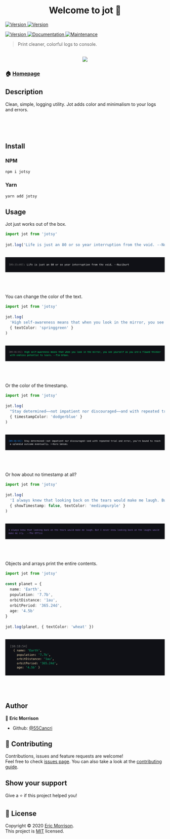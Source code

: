 <h1 align="center">Welcome to jot 👋</h1>

<p>
  <a href="https://www.npmjs.com/package/jot" target="_blank">
    <img alt="Version" src="https://forthebadge.com/images/badges/built-with-science.svg">
  </a>
  <a href="https://www.npmjs.com/package/jot" target="_blank">
    <img alt="Version" src="https://forthebadge.com/images/badges/powered-by-electricity.svg">
  </a>
</p>
<p>
  <a href="https://www.npmjs.com/package/jot" target="_blank">
    <img alt="Version" src="https://img.shields.io/badge/contributions-welcome-orange.svg?style=flat-square">
  </a>
  <a href="https://github.com/55Cancri/jotsy#readme" target="_blank">
    <img alt="Documentation" src="https://img.shields.io/badge/Maintained%3F-yes-green.svg?style=flat-square" />
  </a>
  <a href="https://github.com/55Cancri/jotsy/graphs/commit-activity" target="_blank">
    <img alt="Maintenance" src="https://img.shields.io/badge/Maintained%3F-yes-green.svg?style=flat-square" />
  </a>
</p>

> Print cleaner, colorful logs to console.

<br />
<div align="center">
  <img src="https://imgur.com/a/07I0rCJ" />
</div>

### 🏠 [Homepage](https://github.com/55Cancri/jotsy#readme)

## Description

Clean, simple, logging utility. Jot adds color and minimalism to your logs and errors.

<br />
<br />
<br />

## Install

### NPM

```sh
npm i jotsy
```

### Yarn

```sh
yarn add jotsy
```

## Usage

Jot just works out of the box.

```typescript
import jot from 'jotsy'

jot.log('Life is just an 80 or so year interruption from the void. --Nuziburt')
```

<br />
<div align="center">
  <img alt="Default Loggers" src="media/default.png" >
</div>
<br />
<br />
<br />

You can change the color of the text.

```typescript
import jot from 'jotsy'

jot.log(
  'High self-awareness means that when you look in the mirror, you see yourself as you are—a flawed thinker with endless potential to learn. --Tim Urban',
  { textColor: 'springgreen' }
)
```

<br />
<div align="center">
  <img alt="Default Loggers" src="media/text-color.png" >
</div>
<br />
<br />
<br />

Or the color of the timestamp.

```typescript
import jot from 'jotsy'

jot.log(
  "Stay determined——not impatient nor discouraged——and with repeated trial and error, you're bound to reach a splendid outcome eventually. --Koro Sensei",
  { timestampColor: 'dodgerblue' }
)
```

<br />
<div align="center">
  <img alt="Default Loggers" src="media/time-color.png" >
</div>
<br />
<br />
<br />

Or how about no timestamp at all?

```typescript
import jot from 'jotsy'

jot.log(
  'I always knew that looking back on the tears would make me laugh. But I never knew looking back on the laughs would make me cry.  --The Office',
  { showTimestamp: false, textColor: 'mediumpurple' }
)
```

<br />
<div align="center">
  <img alt="Default Loggers" src="media/no-time.png" >
</div>
<br />
<br />
<br />

Objects and arrays print the entire contents.

```typescript
import jot from 'jotsy'

const planet = {
  name: 'Earth',
  population: '7.7b',
  orbitDistance: '1au',
  orbitPeriod: '365.24d',
  age: '4.5b'
}

jot.log(planet, { textColor: 'wheat' })
```

<br />
<div align="center">
  <img alt="Default Loggers" src="media/trace.png" >
</div>
<br />
<br />
<br />

## Author

👤 **Eric Morrison**

- Github: [@55Cancri](https://github.com/55Cancri)

## 🤝 Contributing

Contributions, issues and feature requests are welcome!<br />Feel free to check [issues page](https://github.com/55Cancri/jotsy/issues). You can also take a look at the [contributing guide](https://github.com/55Cancri/jotsy/blob/master/CONTRIBUTING.md).

## Show your support

Give a ⭐️ if this project helped you!

## 📝 License

Copyright © 2020 [Eric Morrison](https://github.com/55Cancri).<br />
This project is [MIT](https://github.com/55Cancri/jotsy/blob/master/LICENSE) licensed.
